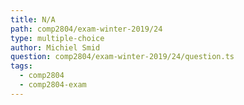 ```yaml
---
title: N/A
path: comp2804/exam-winter-2019/24
type: multiple-choice
author: Michiel Smid
question: comp2804/exam-winter-2019/24/question.ts
tags:
  - comp2804
  - comp2804-exam
---
```

